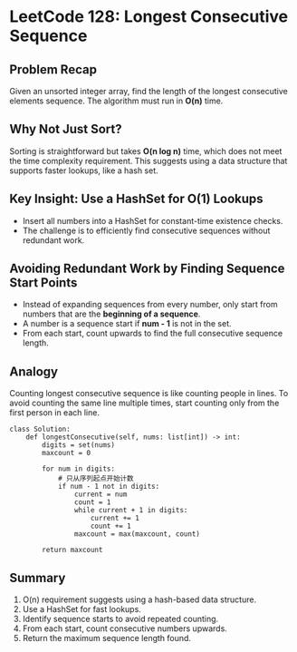 # LeetCode 128: Longest Consecutive Sequence

## Problem Recap
Given an unsorted integer array, find the length of the longest consecutive elements sequence. The algorithm must run in **O(n)** time.

## Why Not Just Sort?
Sorting is straightforward but takes **O(n log n)** time, which does not meet the time complexity requirement. This suggests using a data structure that supports faster lookups, like a hash set.

## Key Insight: Use a HashSet for O(1) Lookups
- Insert all numbers into a HashSet for constant-time existence checks.
- The challenge is to efficiently find consecutive sequences without redundant work.

## Avoiding Redundant Work by Finding Sequence Start Points
- Instead of expanding sequences from every number, only start from numbers that are the **beginning of a sequence**.
- A number is a sequence start if **num - 1** is not in the set.
- From each start, count upwards to find the full consecutive sequence length.

## Analogy
Counting longest consecutive sequence is like counting people in lines. To avoid counting the same line multiple times, start counting only from the first person in each line.

```
class Solution:
    def longestConsecutive(self, nums: list[int]) -> int:
        digits = set(nums)
        maxcount = 0
        
        for num in digits:
            # 只从序列起点开始计数
            if num - 1 not in digits:
                current = num
                count = 1
                while current + 1 in digits:
                    current += 1
                    count += 1
                maxcount = max(maxcount, count)
        
        return maxcount
```

## Summary
1. O(n) requirement suggests using a hash-based data structure.
2. Use a HashSet for fast lookups.
3. Identify sequence starts to avoid repeated counting.
4. From each start, count consecutive numbers upwards.
5. Return the maximum sequence length found.
